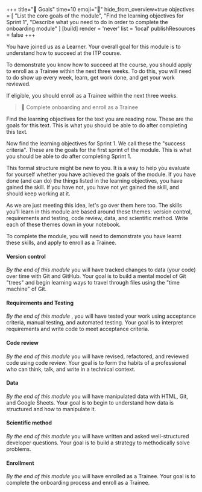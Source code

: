 +++
title="🎯 Goals"
time=10
emoji="🎯"
hide_from_overview=true
objectives = [
  "List the core goals of the module",
  "Find the learning objectives for Sprint 1",
  "Describe what you need to do in order to complete the onboarding module"
]
[build]
  render = 'never'
  list = 'local'
  publishResources = false
+++

You have joined us as a Learner. Your overall goal for this module is to understand how to succeed at the ITP course.

To demonstrate you know how to succeed at the course, you should apply to enroll as a Trainee within the next three weeks. To do this, you will need to do show up every week, learn, get work done, and get your work reviewed.

If eligible, you should enroll as a Trainee within the next three weeks.

> 🎯 Complete onboarding and enroll as a Trainee

Find the learning objectives for the text you are reading now. These are the goals for this text. This is what you should be able to do after completing this text.

Now find the learning objectives for Sprint 1. We call these the "success criteria". These are the goals for the first sprint of the module. This is what you should be able to do after completing Sprint 1.

This formal structure might be new to you. It is a way to help you evaluate for yourself whether you have achieved the goals of the module. If you have done (and can do) the things listed in the learning objectives, you have gained the skill. If you have not, you have not yet gained the skill, and should keep working at it.

As we are just meeting this idea, let's go over them here too. The skills you'll learn in this module are based around these themes: version control, requirements and testing, code review, data, and scientific method. Write each of these themes down in your notebook.

To complete the module, you will need to demonstrate you have learnt these skills, and apply to enroll as a Trainee.

#### Version control

_By the end of this module_ you will have tracked changes to data (your code) over time with Git and GitHub. Your goal is to build a mental model of Git "trees" and begin learning ways to travel through files using the "time machine" of Git.

#### Requirements and Testing

_By the end of this module_ , you will have tested your work using acceptance criteria, manual testing, and automated testing. Your goal is to interpret requirements and write code to meet acceptance criteria.

#### Code review

_By the end of this module_ you will have revised, refactored, and reviewed code using code review. Your goal is to form the habits of a professional who can think, talk, and write in a technical context.

#### Data

_By the end of this module_ you will have manipulated data with HTML, Git, and Google Sheets. Your goal is to begin to understand how data is structured and how to manipulate it.

#### Scientific method

_By the end of this module_ you will have written and asked well-structured developer questions. Your goal is to build a strategy to methodically solve problems.

#### Enrollment

_By the end of this module_ you will have enrolled as a Trainee. Your goal is to complete the onboarding process and enroll as a Trainee.
